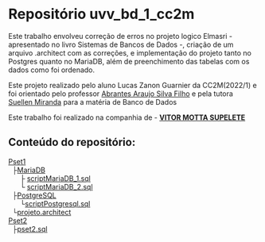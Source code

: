 
&nbsp;
# Repositório uvv_bd_1_cc2m

Este trabalho envolveu correção de erros no projeto logico Elmasri - apresentado no livro Sistemas de Bancos de Dados -, criação de um arquivo .architect com as correções, e implementação do projeto tanto no Postgres quanto no MariaDB, além de preenchimento das tabelas com os dados como foi ordenado.

Este projeto realizado pelo aluno Lucas Zanon Guarnier da CC2M(2022/1) e foi orientado pelo professor [Abrantes Araujo Silva Filho](https://github.com/abrantesasf) e pela tutora [Suellen Miranda](https://github.com/SuellenMiranda) para a matéria de Banco de Dados 

Este trabalho foi realizado na companhia de - **[VITOR MOTTA SUPELETE](https://github.com/OCVitin)**

## Conteúdo do repositório:

[Pset1](https://github.com/marsh090/uvv_bd_1_cc2m/tree/main/pset1 "pset1")  
&nbsp; ├[MariaDB](https://github.com/marsh090/uvv_bd_1_cc2m/tree/main/pset1/MariaDB "MariaDB")  
&nbsp; &nbsp; &nbsp; ├ [scriptMariaDB_1.sql](https://github.com/marsh090/uvv_bd_1_cc2m/blob/main/pset1/MariaDB/scriptMariaDB_1.sql "scriptMariaDB_1.sql")  
&nbsp; &nbsp; &nbsp; └ [scriptMariaDB_2.sql](https://github.com/marsh090/uvv_bd_1_cc2m/blob/main/pset1/MariaDB/scriptMariaDB_2.sql "scriptMariaDB_2.sql")  
&nbsp; ├[PostgreSQL](https://github.com/marsh090/uvv_bd_1_cc2m/tree/main/pset1/PostgreSQL "PostgreSQL")  
&nbsp; &nbsp; &nbsp; └[scriptPostgresql.sql](https://github.com/marsh090/uvv_bd_1_cc2m/blob/main/pset1/PostgreSQL/scriptPostgresql.sql "scriptPostgresql.sql")  
&nbsp; └[projeto.architect](https://github.com/marsh090/uvv_bd_1_cc2m/blob/main/pset1/projeto.architect "projeto.architect")  
[Pset2](https://github.com/marsh090/uvv_bd_1_cc2m/tree/main/pset2 "pset2")  
&nbsp; ├[pset2.sql](https://github.com/marsh090/uvv_bd_1_cc2m/blob/main/pset2/pset2.sql "pset2.sql")




&nbsp;
